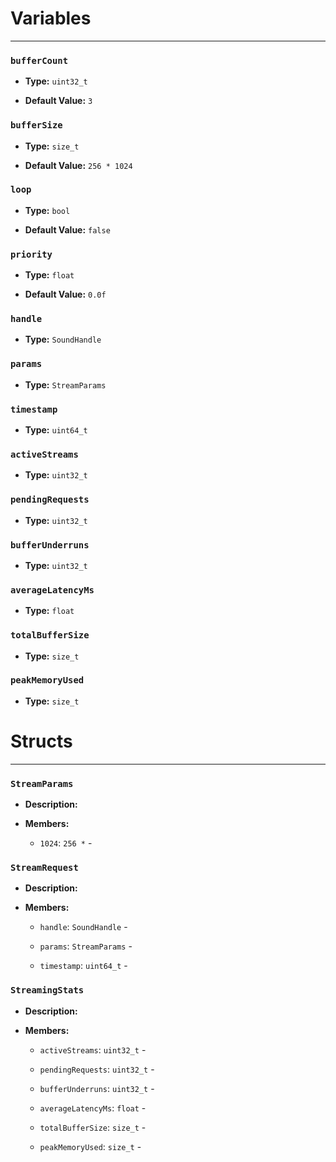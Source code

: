 
# Variables
---

### `bufferCount`

- **Type:** `uint32_t`

- **Default Value:** `3`



### `bufferSize`

- **Type:** `size_t`

- **Default Value:** `256 * 1024`



### `loop`

- **Type:** `bool`

- **Default Value:** `false`



### `priority`

- **Type:** `float`

- **Default Value:** `0.0f`



### `handle`

- **Type:** `SoundHandle`



### `params`

- **Type:** `StreamParams`



### `timestamp`

- **Type:** `uint64_t`



### `activeStreams`

- **Type:** `uint32_t`



### `pendingRequests`

- **Type:** `uint32_t`



### `bufferUnderruns`

- **Type:** `uint32_t`



### `averageLatencyMs`

- **Type:** `float`



### `totalBufferSize`

- **Type:** `size_t`



### `peakMemoryUsed`

- **Type:** `size_t`




# Structs
---

### `StreamParams`

- **Description:** 

- **Members:**

  - `1024`: `256 *` - 



### `StreamRequest`

- **Description:** 

- **Members:**

  - `handle`: `SoundHandle` - 

  - `params`: `StreamParams` - 

  - `timestamp`: `uint64_t` - 



### `StreamingStats`

- **Description:** 

- **Members:**

  - `activeStreams`: `uint32_t` - 

  - `pendingRequests`: `uint32_t` - 

  - `bufferUnderruns`: `uint32_t` - 

  - `averageLatencyMs`: `float` - 

  - `totalBufferSize`: `size_t` - 

  - `peakMemoryUsed`: `size_t` - 



